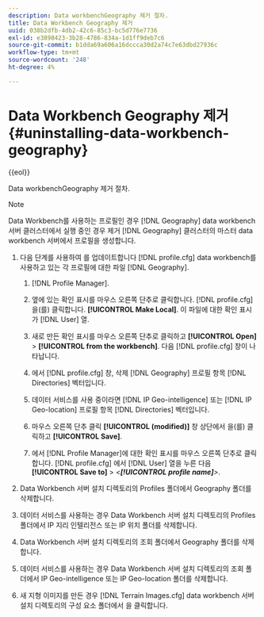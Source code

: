 ```yaml
---
description: Data workbenchGeography 제거 절차.
title: Data Workbench Geography 제거
uuid: 038b2dfb-4db2-42c6-85c3-bc5d776e7736
exl-id: e3898423-3b28-4786-834a-1d1ff9deb7c6
source-git-commit: b1dda69a606a16dccca30d2a74c7e63dbd27936c
workflow-type: tm+mt
source-wordcount: '248'
ht-degree: 4%

---
```


# Data Workbench Geography 제거{#uninstalling-data-workbench-geography}

{{eol}}

Data workbenchGeography 제거 절차.

>[!NOTE]
>
>Data Workbench를 사용하는 프로필인 경우 [!DNL Geography] data workbench 서버 클러스터에서 실행 중인 경우 제거 [!DNL Geography] 클러스터의 마스터 data workbench 서버에서 프로필을 생성합니다.

1. 다음 단계를 사용하여 를 업데이트합니다 [!DNL profile.cfg] data workbench를 사용하고 있는 각 프로필에 대한 파일 [!DNL Geography].

   1.  [!DNL Profile Manager].
   1. 옆에 있는 확인 표시를 마우스 오른쪽 단추로 클릭합니다. [!DNL profile.cfg] 을(를) 클릭합니다. **[!UICONTROL Make Local]**. 이 파일에 대한 확인 표시가 [!DNL User] 열.

   1. 새로 만든 확인 표시를 마우스 오른쪽 단추로 클릭하고 **[!UICONTROL Open]** > **[!UICONTROL from the workbench]**. 다음 [!DNL profile.cfg] 창이 나타납니다.

   1. 에서 [!DNL profile.cfg] 창, 삭제 [!DNL Geography] 프로필 항목 [!DNL Directories] 벡터입니다.

   1. 데이터 서비스를 사용 중이라면 [!DNL IP Geo-intelligence] 또는 [!DNL IP Geo-location] 프로필 항목 [!DNL Directories] 벡터입니다.

   1. 마우스 오른쪽 단추 클릭 **[!UICONTROL (modified)]** 창 상단에서 을(를) 클릭하고 **[!UICONTROL Save]**.

   1. 에서 [!DNL Profile Manager]에 대한 확인 표시를 마우스 오른쪽 단추로 클릭합니다. [!DNL profile.cfg] 에서 [!DNL User] 열을 누른 다음 **[!UICONTROL Save to]** > *&lt;**[!UICONTROL profile name]**>*.

1. Data Workbench 서버 설치 디렉토리의 Profiles 폴더에서 Geography 폴더를 삭제합니다.
1. 데이터 서비스를 사용하는 경우 Data Workbench 서버 설치 디렉토리의 Profiles 폴더에서 IP 지리 인텔리전스 또는 IP 위치 폴더를 삭제합니다.
1. Data Workbench 서버 설치 디렉토리의 조회 폴더에서 Geography 폴더를 삭제합니다.
1. 데이터 서비스를 사용하는 경우 Data Workbench 서버 설치 디렉토리의 조회 폴더에서 IP Geo-intelligence 또는 IP Geo-location 폴더를 삭제합니다.
1. 새 지형 이미지를 만든 경우 [!DNL Terrain Images.cfg] data workbench 서버 설치 디렉토리의 구성 요소 폴더에서 을 클릭합니다.
